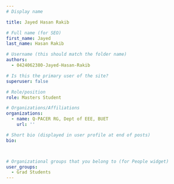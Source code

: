```yaml
---
# Display name

title: Jayed Hasan Rakib

# Full name (for SEO)
first_name: Jayed
last_name: Hasan Rakib

# Username (this should match the folder name)
authors:
  - 0424062380-Jayed-Hasan-Rakib

# Is this the primary user of the site?
superuser: false

# Role/position
role: Masters Student 

# Organizations/Affiliations
organizations:
  - name: Q-PACER RG, Dept of EEE, BUET
    url: ''

# Short bio (displayed in user profile at end of posts)
bio: 



# Organizational groups that you belong to (for People widget)
user_groups:
  - Grad Students
---
```

